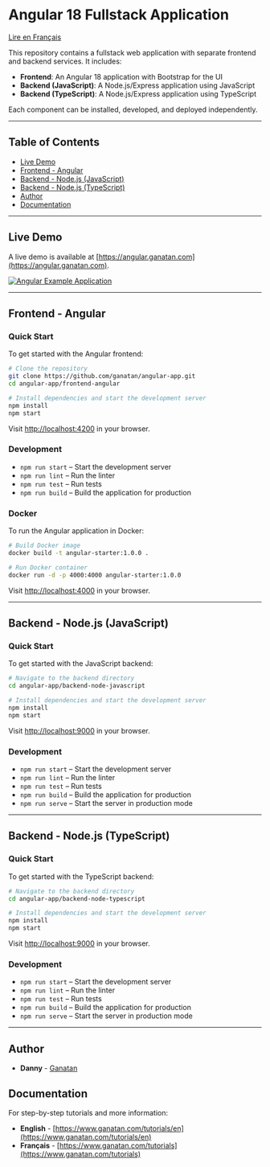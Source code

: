 
# Angular 18 Fullstack Application

[Lire en Français](./README.fr.md)

This repository contains a fullstack web application with separate frontend and backend services. It includes:

- **Frontend**: An Angular 18 application with Bootstrap for the UI
- **Backend (JavaScript)**: A Node.js/Express application using JavaScript
- **Backend (TypeScript)**: A Node.js/Express application using TypeScript

Each component can be installed, developed, and deployed independently.

---

## Table of Contents

- [Live Demo](#live-demo)
- [Frontend - Angular](#frontend---angular)
- [Backend - Node.js (JavaScript)](#backend---nodejs-javascript)
- [Backend - Node.js (TypeScript)](#backend---nodejs-typescript)
- [Author](#author)
- [Documentation](#documentation)

---

## Live Demo

A live demo is available at [https://angular.ganatan.com](https://angular.ganatan.com).

[![Angular Example Application](https://media.giphy.com/media/9BuBBLc7keCgRojp92/giphy.gif)](https://angular.ganatan.com)

---

## Frontend - Angular

### Quick Start

To get started with the Angular frontend:

```bash
# Clone the repository
git clone https://github.com/ganatan/angular-app.git
cd angular-app/frontend-angular

# Install dependencies and start the development server
npm install
npm start
```

Visit [http://localhost:4200](http://localhost:4200) in your browser.

### Development

- `npm run start` – Start the development server
- `npm run lint` – Run the linter
- `npm run test` – Run tests
- `npm run build` – Build the application for production

### Docker

To run the Angular application in Docker:

```bash
# Build Docker image
docker build -t angular-starter:1.0.0 .

# Run Docker container
docker run -d -p 4000:4000 angular-starter:1.0.0
```

Visit [http://localhost:4000](http://localhost:4000) in your browser.

---

## Backend - Node.js (JavaScript)

### Quick Start

To get started with the JavaScript backend:

```bash
# Navigate to the backend directory
cd angular-app/backend-node-javascript

# Install dependencies and start the development server
npm install
npm start
```

Visit [http://localhost:9000](http://localhost:9000) in your browser.

### Development

- `npm run start` – Start the development server
- `npm run lint` – Run the linter
- `npm run test` – Run tests
- `npm run build` – Build the application for production
- `npm run serve` – Start the server in production mode

---

## Backend - Node.js (TypeScript)

### Quick Start

To get started with the TypeScript backend:

```bash
# Navigate to the backend directory
cd angular-app/backend-node-typescript

# Install dependencies and start the development server
npm install
npm start
```

Visit [http://localhost:9000](http://localhost:9000) in your browser.

### Development

- `npm run start` – Start the development server
- `npm run lint` – Run the linter
- `npm run test` – Run tests
- `npm run build` – Build the application for production
- `npm run serve` – Start the server in production mode

---

## Author

- **Danny** - [Ganatan](https://www.ganatan.com)

## Documentation

For step-by-step tutorials and more information:

- **English** - [https://www.ganatan.com/tutorials/en](https://www.ganatan.com/tutorials/en)
- **Français** - [https://www.ganatan.com/tutorials](https://www.ganatan.com/tutorials)
